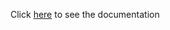 Click [here](http://htmlpreview.github.io/?https://github.com/adnomus/adnomus-ios-documentation/blob/master/index.html) to see the documentation
